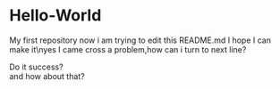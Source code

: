 # Hello-World
My first repository
now i am trying to edit this README.md 
I hope I can make it\nyes
I came cross a problem,how can i turn to next line?

Do it success?<br>and how about that?
